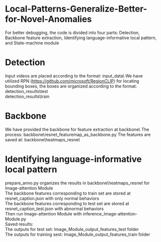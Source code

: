 # Local-Patterns-Generalize-Better-for-Novel-Anomalies

For better debugging, the code is divided into four parts: Detection, Backbone feature extraction, Identifying language-informative local pattern, and State-machine module

# Detection 
Input videos are placed according to the format: input_data\ 
We have utilized RPN (https://github.com/microsoft/RegionCLIP) for locating bounding boxes, the boxes are organized according to the format:  
detection_results\test  
detection_results\train 

# Backbone 
We have provided the backbone for feature extraction at backbone\ 
The process: backbone\resnet_featuremap_as_backbone.py 
The features are saved at: backbone\heatmaps_resnet 

# Identifying language-informative local pattern
prepare_anno.py organizes the results in backbone\heatmaps_resnet for Image-attention Module   
The backbone features corresponding to train set are stored at resnet_caption.json with only normal behaviors  
The backbone features corresponding to test set are stored at resnet_caption_test.json with abnormal behaviors    
Then run Image-attention Module with inference_Image-attention-Module.py   
Saved results:    
The outputs for test set: Image_Module_output_features_test folder   
The outputs for training sest: Image_Module_output_features_train folder   




